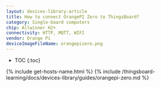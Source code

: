 ```yaml
---
layout: devices-library-article
title: How to connect OrangePI Zero to ThingsBoard?
category: Single-board computers
chip: Allwinner H2+
connectivity: HTTP, MQTT, WIFI
vendor: Orange Pi
deviceImageFileName: orangepizero.png
---
```


* TOC
{:toc}

{% include get-hosts-name.html %}
{% include /thingsboard-learning/docs/devices-library/guides/orangepi-zero.md %}